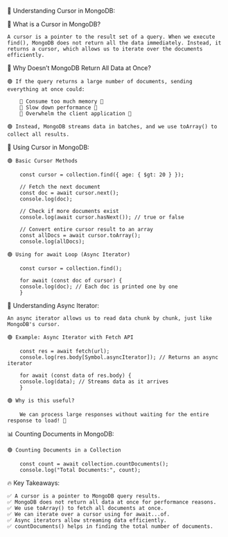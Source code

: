 🧐 Understanding Cursor in MongoDB:

🚀 What is a Cursor in MongoDB?

    A cursor is a pointer to the result set of a query. When we execute find(), MongoDB does not return all the data immediately. Instead, it returns a cursor, which allows us to iterate over the documents efficiently.

🚀 Why Doesn’t MongoDB Return All Data at Once?

    🟢 If the query returns a large number of documents, sending everything at once could:

        🔵 Consume too much memory 💾
        🔵 Slow down performance 🐌
        🔵 Overwhelm the client application 🚨

    🟢 Instead, MongoDB streams data in batches, and we use toArray() to collect all results.


🚀 Using Cursor in MongoDB:

    🟢 Basic Cursor Methods

        const cursor = collection.find({ age: { $gt: 20 } });

        // Fetch the next document
        const doc = await cursor.next();
        console.log(doc);

        // Check if more documents exist
        console.log(await cursor.hasNext()); // true or false

        // Convert entire cursor result to an array
        const allDocs = await cursor.toArray();
        console.log(allDocs);

    🟢 Using for await Loop (Async Iterator)

        const cursor = collection.find();

        for await (const doc of cursor) {
        console.log(doc); // Each doc is printed one by one
        }


🌟 Understanding Async Iterator:

    An async iterator allows us to read data chunk by chunk, just like MongoDB's cursor.

    🟢 Example: Async Iterator with Fetch API

        const res = await fetch(url);
        console.log(res.body[Symbol.asyncIterator]); // Returns an async iterator

        for await (const data of res.body) {
        console.log(data); // Streams data as it arrives
        }

    🟢 Why is this useful?

        We can process large responses without waiting for the entire response to load! 🚀


📊 Counting Documents in MongoDB:

    🟢 Counting Documents in a Collection

        const count = await collection.countDocuments();
        console.log("Total Documents:", count);


🔥 Key Takeaways:

    ✅ A cursor is a pointer to MongoDB query results.
    ✅ MongoDB does not return all data at once for performance reasons.
    ✅ We use toArray() to fetch all documents at once.
    ✅ We can iterate over a cursor using for await...of.
    ✅ Async iterators allow streaming data efficiently.
    ✅ countDocuments() helps in finding the total number of documents.